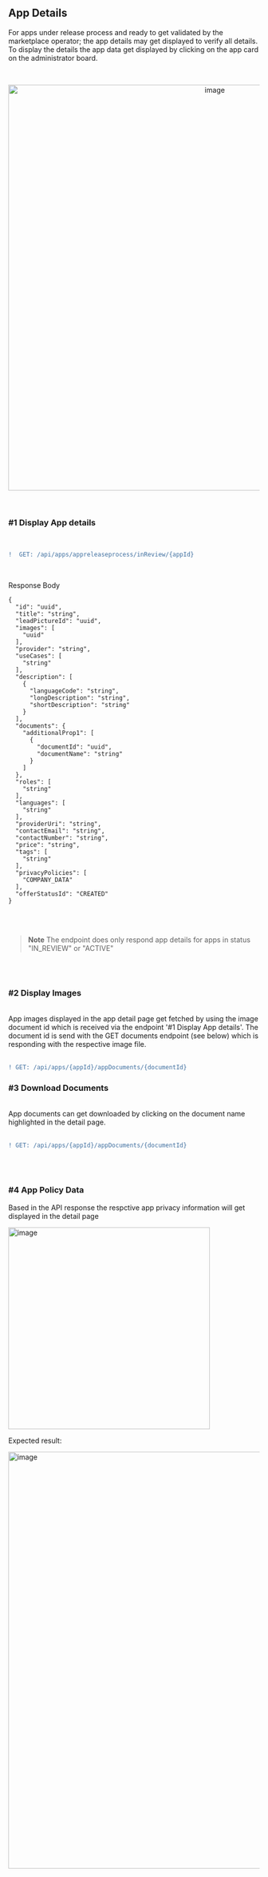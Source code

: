 ## App Details

For apps under release process and ready to get validated by the marketplace operator; the app details may get displayed to verify all details.
To display the details the app data get displayed by clicking on the app card on the administrator board.

<br>

<p align="center">
<img width="812" alt="image" src="https://user-images.githubusercontent.com/94133633/219971044-51352adb-4d9e-4d37-8d2f-d6e4d8db0218.png">
</p>

<br>

### #1 Display App details

<br>

```diff
!  GET: /api/apps/appreleaseprocess/inReview/{appId}
```

<br>

Response Body

    {
      "id": "uuid",
      "title": "string",
      "leadPictureId": "uuid",
      "images": [
        "uuid"
      ],
      "provider": "string",
      "useCases": [
        "string"
      ],
      "description": [
        {
          "languageCode": "string",
          "longDescription": "string",
          "shortDescription": "string"
        }
      ],
      "documents": {
        "additionalProp1": [
          {
            "documentId": "uuid",
            "documentName": "string"
          }
        ]
      },
      "roles": [
        "string"
      ],
      "languages": [
        "string"
      ],
      "providerUri": "string",
      "contactEmail": "string",
      "contactNumber": "string",
      "price": "string",
      "tags": [
        "string"
      ],
      "privacyPolicies": [
        "COMPANY_DATA"
      ],
      "offerStatusId": "CREATED"
    }

<br>
<br>

> **Note**
> The endpoint does only respond app details for apps in status "IN_REVIEW" or "ACTIVE"

<br>
<br>

### #2 Display Images
<br>
App images displayed in the app detail page get fetched by using the image document id which is received via the endpoint '#1 Display App details'.  
The document id is send with the GET documents endpoint (see below) which is responding with the respective image file.
<br>
<br>

```diff
! GET: /api/apps/{appId}/appDocuments/{documentId}
```

### #3 Download Documents
<br>
App documents can get downloaded by clicking on the document name highlighted in the detail page.
<br>
<br>

```diff
! GET: /api/apps/{appId}/appDocuments/{documentId}
```

<br>
<br>

### #4 App Policy Data

Based in the API response the respctive app privacy information will get displayed in the detail page

<img width="404" alt="image" src="https://user-images.githubusercontent.com/94133633/226003297-6a4a578b-dca1-4090-885c-c88c15ab2a19.png">

<br>

Expected result:

<img width="834" alt="image" src="https://user-images.githubusercontent.com/94133633/226004039-8bcfeb34-f688-422b-87d3-9e188cc74abd.png">


<br>
<br>

